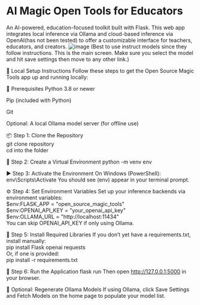 # AI Magic Open Tools for Educators
An AI-powered, education-focused toolkit built with Flask. This web app integrates local inference via Ollama and cloud-based inference via OpenAI(has not been tested) to offer a customizable interface for teachers, educators, and creators. 
![image](https://github.com/user-attachments/assets/f7bfec12-61ab-4071-9dcc-b7599d4abefe)
(Best to use instruct models since they follow instructions. This is the main screen. Make sure you select the model and hit save settings then move to any other link.)

🧪 Local Setup Instructions
Follow these steps to get the Open Source Magic Tools app up and running locally:

🔧 Prerequisites
Python 3.8 or newer

Pip (included with Python)

Git

Optional: A local Ollama model server (for offline use)

📦 Step 1: Clone the Repository\
git clone repository\
cd into the folder

🧰 Step 2: Create a Virtual Environment
python -m venv env

▶️ Step 3: Activate the Environment
On Windows (PowerShell):
env\Scripts\Activate
You should see (env) appear in your terminal prompt.

⚙️ Step 4: Set Environment Variables
Set up your inference backends via environment variables:\
$env:FLASK_APP = "open_source_magic_tools"\
$env:OPENAI_API_KEY = "your_openai_api_key"\
$env:OLLAMA_URL = "http://localhost:11434" \
You can skip OPENAI_API_KEY if only using Ollama.

🚀 Step 5: Install Required Libraries
If you don’t yet have a requirements.txt, install manually:\
pip install Flask openai requests\
Or, if one is provided:\
pip install -r requirements.txt

🏃 Step 6: Run the Application
flask run
Then open http://127.0.0.1:5000 in your browser.

🔄 Optional: Regenerate Ollama Models
If using Ollama, click Save Settings and Fetch Models on the home page to populate your model list.
